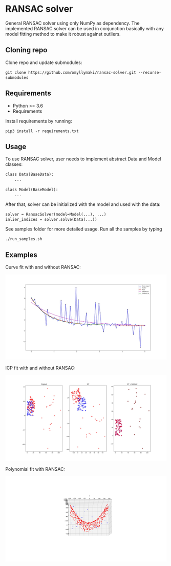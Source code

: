 # RANSAC solver

General RANSAC solver using only NumPy as dependency. The implemented RANSAC solver can be used in conjunction
basically with any model fitting method to make it robust against outliers.

## Cloning repo

Clone repo and update submodules:

```
git clone https://github.com/omyllymaki/ransac-solver.git --recurse-submodules
```

## Requirements

- Python >= 3.6
- Requirements

Install requirements by running:

```
pip3 install -r requirements.txt
```

## Usage

To use RANSAC solver, user needs to implement abstract Data and Model classes:

```
class Data(BaseData):
    ...

class Model(BaseModel):
    ...
```

After that, solver can be initialized with the model and used with the data:

```
solver = RansacSolver(model=Model(...), ...)
inlier_indices = solver.solve(Data(...))
```

See samples folder for more detailed usage. Run all the samples by typing

```
./run_samples.sh
```

## Examples

Curve fit with and without RANSAC:

<p align="center">
<img src="samples/screenshots/curve_fit_example.jpeg" width="800px" />
</p>

ICP fit with and without RANSAC:

<p align="center">
<img src="samples/screenshots/icp_fit_example.jpeg" width="800px" />
</p>

Polynomial fit with RANSAC:

<p align="center">
<img src="samples/screenshots/polynomial_fit_example.jpeg" width="800px" />
</p>